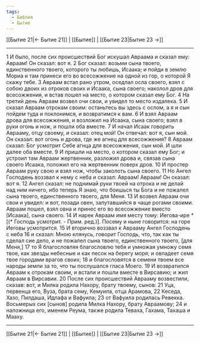 ```yaml
---
tags:
  - Библия
  - Бытие
---
```

[[Бытие 21|← Бытие 21]] | [[Бытие]] | [[Бытие 23|Бытие 23 →]]

---
1 И было, после сих происшествий Бог искушал Авраама и сказал ему: Авраам! Он сказал: вот я.
2 Бог сказал: возьми сына твоего, единственного твоего, которого ты любишь, Исаака; и пойди в землю Мориа и там принеси его во всесожжение на одной из гор, о которой Я скажу тебе.
3 Авраам встал рано утром, оседлал осла своего, взял с собою двоих из отроков своих и Исаака, сына своего; наколол дров для всесожжения, и встав пошел на место, о котором сказал ему Бог.
4 На третий день Авраам возвел очи свои, и увидел то место издалека.
5 И сказал Авраам отрокам своим: останьтесь вы здесь с ослом, а я и сын пойдем туда и поклонимся, и возвратимся к вам.
6 И взял Авраам дрова для всесожжения, и возложил на Исаака, сына своего; взял в руки огонь и нож, и пошли оба вместе.
7 И начал Исаак говорить Аврааму, отцу своему, и сказал: отец мой! Он отвечал: вот я, сын мой. Он сказал: вот огонь и дрова, где же агнец для всесожжения?
8 Авраам сказал: Бог усмотрит Себе агнца для всесожжения, сын мой. И шли далее оба вместе.
9 И пришли на место, о котором сказал ему Бог; и устроил там Авраам жертвенник, разложил дрова и, связав сына своего Исаака, положил его на жертвенник поверх дров.
10 И простер Авраам руку свою и взял нож, чтобы заколоть сына своего.
11 Но Ангел Господень воззвал к нему с неба и сказал: Авраам! Авраам! Он сказал: вот я.
12 Ангел сказал: не поднимай руки твоей на отрока и не делай над ним ничего, ибо теперь Я знаю, что боишься ты Бога и не пожалел сына твоего, единственного твоего, для Меня.
13 И возвел Авраам очи свои и увидел: и вот, позади овен, запутавшийся в чаще рогами своими. Авраам пошел, взял овна и принес его во всесожжение вместо [Исаака], сына своего.
14 И нарек Авраам имя месту тому: Иегова-ире * [(* Господь усмотрит. - Прим. ред.)]. Посему и ныне говорится: на горе Иеговы усмотрится.
15 И вторично воззвал к Аврааму Ангел Господень с неба
16 и сказал: Мною клянусь, говорит Господь, что, так как ты сделал сие дело, и не пожалел сына твоего, единственного твоего, [для Меня,]
17 то Я благословляя благословлю тебя и умножая умножу семя твое, как звезды небесные и как песок на берегу моря; и овладеет семя твое городами врагов своих;
18 и благословятся в семени твоем все народы земли за то, что ты послушался гласа Моего.
19 И возвратился Авраам к отрокам своим, и встали и пошли вместе в Вирсавию; и жил Авраам в Вирсавии.
20 После сих происшествий Аврааму возвестили, сказав: вот, и Милка родила Нахору, брату твоему, сынов:
21 Уца, первенца его, Вуза, брата сему, Кемуила, отца Арамова,
22 Кеседа, Хазо, Пилдаша, Идлафа и Вафуила;
23 от Вафуила родилась Ревекка. Восьмерых сих [сынов] родила Милка Нахору, брату Авраамову;
24 и наложница его, именем Реума, также родила Теваха, Гахама, Тахаша и Мааху.

---
[[Бытие 21|← Бытие 21]] | [[Бытие]] | [[Бытие 23|Бытие 23 →]]